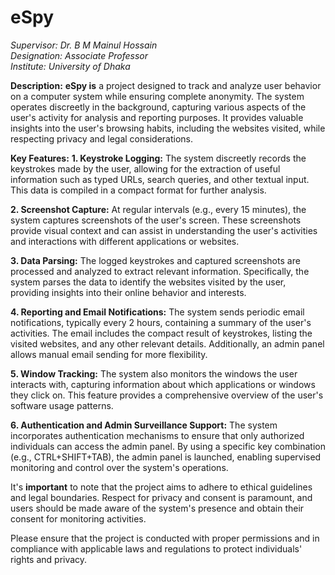 <h1>eSpy</h1>

<i>Supervisor: Dr. B M Mainul Hossain <br>
Designation: Associate Professor <br>
Institute: University of Dhaka</i>

**Description:**
**eSpy is** a project designed to track and analyze user behavior on a computer system while ensuring complete anonymity. The system operates discreetly in the background, capturing various aspects of the user's activity for analysis and reporting purposes. It provides valuable insights into the user's browsing habits, including the websites visited, while respecting privacy and legal considerations.

**Key Features:**
**1. Keystroke Logging:** The system discreetly records the keystrokes made by the user, allowing for the extraction of useful information such as typed URLs, search queries, and other textual input. This data is compiled in a compact format for further analysis.

**2. Screenshot Capture:** At regular intervals (e.g., every 15 minutes), the system captures screenshots of the user's screen. These screenshots provide visual context and can assist in understanding the user's activities and interactions with different applications or websites.

**3. Data Parsing:** The logged keystrokes and captured screenshots are processed and analyzed to extract relevant information. Specifically, the system parses the data to identify the websites visited by the user, providing insights into their online behavior and interests.

**4. Reporting and Email Notifications:** The system sends periodic email notifications, typically every 2 hours, containing a summary of the user's activities. The email includes the compact result of keystrokes, listing the visited websites, and any other relevant details. Additionally, an admin panel allows manual email sending for more flexibility.

**5. Window Tracking:** The system also monitors the windows the user interacts with, capturing information about which applications or windows they click on. This feature provides a comprehensive overview of the user's software usage patterns.

**6. Authentication and Admin Surveillance Support:** The system incorporates authentication mechanisms to ensure that only authorized individuals can access the admin panel. By using a specific key combination (e.g., CTRL+SHIFT+TAB), the admin panel is launched, enabling supervised monitoring and control over the system's operations.

It's **important** to note that the project aims to adhere to ethical guidelines and legal boundaries. Respect for privacy and consent is paramount, and users should be made aware of the system's presence and obtain their consent for monitoring activities.

Please ensure that the project is conducted with proper permissions and in compliance with applicable laws and regulations to protect individuals' rights and privacy.
